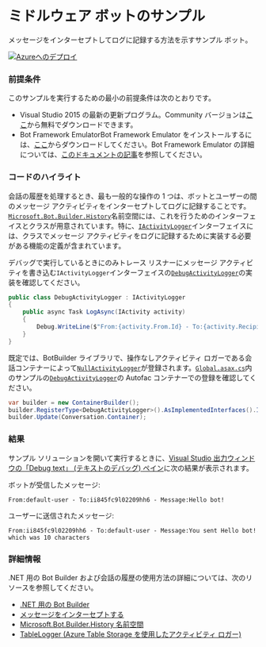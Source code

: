 ﻿# ミドルウェア ボットのサンプル

メッセージをインターセプトしてログに記録する方法を示すサンプル ボット。

[![Azureへのデプロイ][Deploy Button]][Deploy CSharp/MiddlewareLogging]

[Deploy Button]: https://azuredeploy.net/deploybutton.png
[Deploy CSharp/MiddlewareLogging]: https://azuredeploy.net

### 前提条件

このサンプルを実行するための最小の前提条件は次のとおりです。
* Visual Studio 2015 の最新の更新プログラム。Community バージョンは[ここ](http://www.visualstudio.com)から無料でダウンロードできます。
* Bot Framework EmulatorBot Framework Emulator をインストールするには、[ここ](https://emulator.botframework.com/)からダウンロードしてください。Bot Framework Emulator の詳細については、[このドキュメントの記事](https://github.com/microsoft/botframework-emulator/wiki/Getting-Started)を参照してください。

### コードのハイライト

会話の履歴を処理するとき、最も一般的な操作の 1 つは、ボットとユーザーの間のメッセージ アクティビティをインターセプトしてログに記録することです。[`Microsoft.Bot.Builder.History`](https://github.com/Microsoft/BotBuilder/tree/master/CSharp/Library/Microsoft.Bot.Builder.History)名前空間には、これを行うためのインターフェイスとクラスが用意されています。特に、[`IActivityLogger`](https://github.com/Microsoft/BotBuilder/blob/master/CSharp/Library/Microsoft.Bot.Builder/Dialogs/IActivityLogger.cs)インターフェイスには、クラスでメッセージ アクティビティをログに記録するために実装する必要がある機能の定義が含まれています。

デバッグで実行しているときにのみトレース リスナーにメッセージ アクティビティを書き込む`IActivityLogger`インターフェイスの[`DebugActivityLogger`](DebugActivityLogger.cs)の実装を確認してください。

````C#
public class DebugActivityLogger : IActivityLogger
{
    public async Task LogAsync(IActivity activity)
    {
        Debug.WriteLine($"From:{activity.From.Id} - To:{activity.Recipient.Id} - Message:{activity.AsMessageActivity()?.Text}");
    }
}
````

既定では、BotBuilder ライブラリで、操作なしアクティビティ ロガーである会話コンテナーによって[`NullActivityLogger`](https://github.com/Microsoft/BotBuilder/blob/master/CSharp/Library/Microsoft.Bot.Builder/Dialogs/IActivityLogger.cs#L81)が登録されます。[`Global.asax.cs`](DebugActivityLogger.cs)内のサンプルの[`DebugActivityLogger`](Global.asax.cs#L11-L13)の Autofac コンテナーでの登録を確認してください。

````C#
var builder = new ContainerBuilder();
builder.RegisterType<DebugActivityLogger>().AsImplementedInterfaces().InstancePerDependency();
builder.Update(Conversation.Container);
````

### 結果

サンプル ソリューションを開いて実行するときに、[Visual Studio 出力ウィンドウの「Debug text」 (テキストのデバッグ) ペイン](https://blogs.msdn.microsoft.com/visualstudioalm/2015/02/09/the-output-window-while-debugging-with-visual-studio/)に次の結果が表示されます。

ボットが受信したメッセージ:
````
From:default-user - To:ii845fc9l02209hh6 - Message:Hello bot!
````

ユーザーに送信されたメッセージ:
````
From:ii845fc9l02209hh6 - To:default-user - Message:You sent Hello bot! which was 10 characters
````

### 詳細情報

.NET 用の Bot Builder および会話の履歴の使用方法の詳細については、次のリソースを参照してください。

* [.NET 用の Bot Builder](https://docs.microsoft.com/ja-jp/bot-framework/dotnet/)
* [メッセージをインターセプトする](https://docs.microsoft.com/ja-jp/bot-framework/dotnet/bot-builder-dotnet-middleware)
* [Microsoft.Bot.Builder.History 名前空間](https://docs.botframework.com/ja-jp/csharp/builder/sdkreference/dc/dc6/namespace_microsoft_1_1_bot_1_1_builder_1_1_history.html)
* [TableLogger (Azure Table Storage を使用したアクティビティ ロガー)](https://github.com/Microsoft/BotBuilder/blob/master/CSharp/Library/Microsoft.Bot.Builder.Azure/TableLogger.cs#L60)